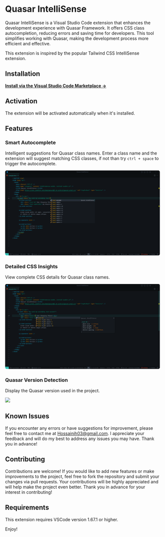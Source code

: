 # Quasar IntelliSense

Quasar IntelliSense is a Visual Studio Code extension that enhances the development experience with Quasar Framework. It offers CSS class autocompletion, reducing errors and saving time for developers. This tool simplifies working with Quasar, making the development process more efficient and effective.

This extension is inspired by the popular Tailwind CSS IntelliSense extension.

## Installation

**[Install via the Visual Studio Code Marketplace →](https://marketplace.visualstudio.com/items?itemName=hossaini.quasar-intellisense)**

## Activation

The extension will be activated automatically when it's installed.

## Features

### Smart Autocomplete

Intelligent suggestions for Quasar class names.
Enter a class name and the extension will suggest matching CSS classes, if not than try `ctrl + space` to trigger the autocomplete.

<img src="/assets/images/autocomplete.png"/>

### Detailed CSS Insights

View complete CSS details for Quasar class names.

<img src="/assets/images/css-details.png"/>

### Quasar Version Detection

Display the Quasar version used in the project.

<img src="/assets/images/bootsrap-version.png"/>

## Known Issues

If you encounter any errors or have suggestions for improvement, please feel free to contact me at Hossainih03@gmail.com. I appreciate your feedback and will do my best to address any issues you may have. Thank you in advance!

## Contributing

Contributions are welcome! If you would like to add new features or make improvements to the project, feel free to fork the repository and submit your changes via pull requests. Your contributions will be highly appreciated and will help make the project even better. Thank you in advance for your interest in contributing!

## Requirements

This extension requires VSCode version 1.67.1 or higher.

Enjoy!
